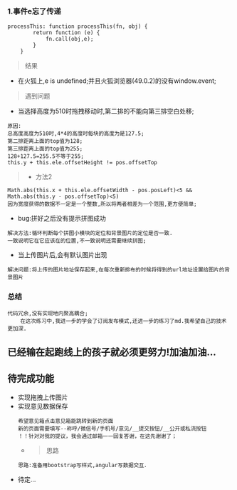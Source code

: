 ###  1.事件e忘了传递
```
processThis: function processThis(fn, obj) {
        return function (e) {
            fn.call(obj,e);
        }
    }
```
> 结果

- 在火狐上,e is undefined;并且火狐浏览器(49.0.2)的没有window.event;

> 遇到问题
- 当选择高度为510时拖拽移动时,第二排的不能向第三排空白处移;
```
原因:
总高度高度为510时,4*4的高度时每块的高度为是127.5;
第二排距离上面的top值为128;
第三排距离上面的top值为255;
128+127.5=255.5不等于255;
this.y + this.ele.offsetHeight != pos.offsetTop
```
> - 方法2
```
Math.abs(this.x + this.ele.offsetWidth - pos.posLeft)<5 && Math.abs(this.y - pos.offsetTop)<5)
因为宽度获得的数据不一定是一个整数,所以将两者相差为一个范围,更方便简单;
```
 - bug:拼好之后没有提示拼图成功

 ```
 解决方法:循环判断每个拼图小模块的定位和背景图片的定位是否一致.
 一致说明它在它应该在的位置,不一致说明还需要继续拼图;
 ```

- 当上传图片后,会有默认图片出现
```
解决问题:将上传的图片地址保存起来,在每次重新排布的时候将得到的url地址设置给图片的背景图片
```
### 总结
```
代码冗余,没有实现地内聚高耦合;
    在这次练习中,我进一步的学会了订阅发布模式,还进一步的练习了md.我希望自己的技术更加深.
```

已经输在起跑线上的孩子就必须更努力!加油加油...
--

## 待完成功能

- 实现拖拽上传图片
- 实现意见数据保存
    ```　
    希望意见箱点击意见箱能跳转到新的页面
    新的页面需要填写--称呼/微信号/手机号/意见/__提交按钮/__公开或私流按钮
    ！！针对对我的提议，我会通过邮箱一一回复答谢，在这先谢谢了；
    ```
    - >思路
    ```
    思路:准备用bootstrap写样式,angular写数据交互．
    ```
- 待定...
